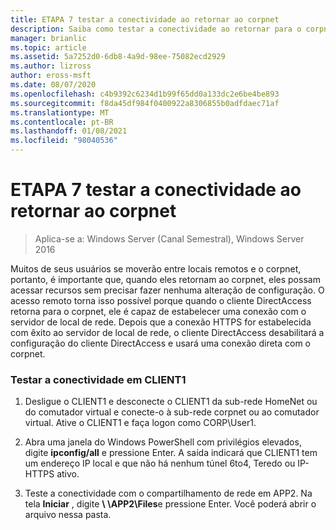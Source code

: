 ```yaml
---
title: ETAPA 7 testar a conectividade ao retornar ao corpnet
description: Saiba como testar a conectividade ao retornar para o corpnet em CLIENT1.
manager: brianlic
ms.topic: article
ms.assetid: 5a7252d0-6db8-4a9d-98ee-75082ecd2929
ms.author: lizross
author: eross-msft
ms.date: 08/07/2020
ms.openlocfilehash: c4b9392c6234d1b99f65dd0a133dc2e6be4be893
ms.sourcegitcommit: f8da45df984f0400922a8306855b0adfdaec71af
ms.translationtype: MT
ms.contentlocale: pt-BR
ms.lasthandoff: 01/08/2021
ms.locfileid: "98040536"
---
```

# <a name="step-7-test-connectivity-when-returning-to-the-corpnet"></a>ETAPA 7 testar a conectividade ao retornar ao corpnet

>Aplica-se a: Windows Server (Canal Semestral), Windows Server 2016

Muitos de seus usuários se moverão entre locais remotos e o corpnet, portanto, é importante que, quando eles retornam ao corpnet, eles possam acessar recursos sem precisar fazer nenhuma alteração de configuração. O acesso remoto torna isso possível porque quando o cliente DirectAccess retorna para o corpnet, ele é capaz de estabelecer uma conexão com o servidor de local de rede. Depois que a conexão HTTPS for estabelecida com êxito ao servidor de local de rede, o cliente DirectAccess desabilitará a configuração do cliente DirectAccess e usará uma conexão direta com o corpnet.

### <a name="test-connectivity-on-client1"></a>Testar a conectividade em CLIENT1

1. Desligue o CLIENT1 e desconecte o CLIENT1 da sub-rede HomeNet ou do comutador virtual e conecte-o à sub-rede corpnet ou ao comutador virtual. Ative o CLIENT1 e faça logon como CORP\User1.

2. Abra uma janela do Windows PowerShell com privilégios elevados, digite **ipconfig/all** e pressione Enter. A saída indicará que CLIENT1 tem um endereço IP local e que não há nenhum túnel 6to4, Teredo ou IP-HTTPS ativo.

3. Teste a conectividade com o compartilhamento de rede em APP2. Na tela **Iniciar** , digite <strong> \\ \APP2\Files</strong>e pressione Enter. Você poderá abrir o arquivo nessa pasta.



